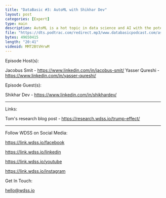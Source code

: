 ```yaml
---
title: "DataBasic #3: AutoML with Shikhar Dev"
layout: post
categories: [Expert]
type: main
description: AutoML is a hot topic in data science and AI with the potential to reshape the industry. When we did deeper though, we encounter series ethical implications and limitations of the technically. Learn more in this interview with Shikhar Dev, AutoML research at Delft University of Technology. In this episode's segment we talk to Tom Palmer, a Politics student at Warwick, about his experience working with WDSS's research team for his project "The Trump Effect".
file: "https://dts.podtrac.com/redirect.mp3/www.databasicpodcast.com/assets/audio/databasic-e3.mp3"
bytes: 49650415
length: "20:41"
videoid: MMT2BtVHrwM
---
```


Episode Host(s):        

Jacobus Smit - https://www.linkedin.com/in/jacobus-smit/
Yasser Qureshi - https://www.linkedin.com/in/yasser-qureshi/

Episode Guest(s):

Shikhar Dev - https://www.linkedin.com/in/shikhardev/
        
------------------

Links:

Tom's research blog post - https://research.wdss.io/trump-effect/
        
------------------
        
Follow WDSS on Social Media:

https://link.wdss.io/facebook
        
https://link.wdss.io/linkedin

https://link.wdss.io/youtube
        
https://link.wdss.io/instagram
        
Get In Touch:
        
hello@wdss.io

